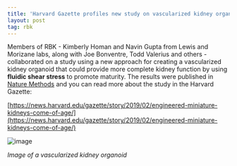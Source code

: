 ```yaml
---
title: 'Harvard Gazette profiles new study on vascularized kidney organoids'
layout: post
tag: rbk
---
```


Members of RBK - Kimberly Homan and Navin Gupta from Lewis and Morizane labs, along with Joe Bonventre, Todd Valerius and others - collaborated on a study using a new approach for creating a vascularized kidney organoid that could provide more complete kidney function by using **fluidic shear stress** to promote maturity. The results were published in [Nature Methods](https://www.nature.com/articles/s41592-019-0325-y) and you can read more about the study in the Harvard Gazette:

[https://news.harvard.edu/gazette/story/2019/02/engineered-miniature-kidneys-come-of-age/](https://news.harvard.edu/gazette/story/2019/02/engineered-miniature-kidneys-come-of-age/)

![image](/assets/img/news/vascularized-kidney-organoid.jpg)

_Image of a vascularized kidney organoid_

